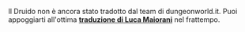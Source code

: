 Il Druido non è ancora stato tradotto dal team di dungeonworld.it. Puoi appoggiarti all'ottima **[traduzione di Luca Maiorani][gdocs]** nel frattempo.

[gdocs]: https://docs.google.com/file/d/0B6-j3YBM7u0pcm95WWJCWHk3UjQ/edit?usp=sharing
